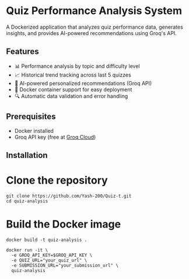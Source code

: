 # Quiz Performance Analysis System

A Dockerized application that analyzes quiz performance data, generates insights, and provides AI-powered recommendations using Groq's API.

## Features

- 📊 Performance analysis by topic and difficulty level
- 📈 Historical trend tracking across last 5 quizzes
- 🤖 AI-powered personalized recommendations (Groq API)
- 🐳 Docker container support for easy deployment
- 🔍 Automatic data validation and error handling

## Prerequisites

- Docker installed
- Groq API key (free at [Groq Cloud](https://console.groq.com/keys))

## Installation


# Clone the repository
```
git clone https://github.com/Yash-200/Quiz-t.git
cd quiz-analysis
```

# Build the Docker image
```
docker build -t quiz-analysis .
```
```
docker run -it \
  -e GROQ_API_KEY=$GROQ_API_KEY \
  -e QUIZ_URL="your_quiz_url" \
  -e SUBMISSION_URL="your_submission_url" \
  quiz-analysis
```
